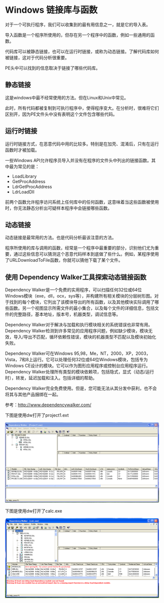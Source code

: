 # Windows 链接库与函数

对于一个可执行程序，我们可以收集到的最有用信息之一，就是它的导入表。

导入函数是一个程序所使用的，但存在另一个程序中的函数，例如一些通用的函数。

代码库可以被静态链接，也可以在运行时链接，或称为动态链接。了解代码库如何被链接，这对于代码分析很重要。

PE头中可以找到的信息取决于链接了哪些代码库。

## 静态链接

这是windows中最不经常使用的方法。但在Linux和Unix中常见。

此时，所有代码都被复制到可执行程序中，使得程序变大。在分析时，很难将它们区别开，因为PE文件头中没有表明这个文件包含哪些代码。

## 运行时链接

运行时链接方式，在恶意代码中用的比较多。特别是在加壳、混淆后，只有在运行函数时才被加载。

一些Windows API允许程序员导入并没有在程序的文件头中列出的链接函数。其中最为常见的是：
- LoadLibrary
- GetProcAddress
- LdrGetProcAddress
- LdrLoadDll

前两个函数允许程序访问系统上任何库中的任何函数，这意味着当这些函数被使用时，你无法静态分析出可疑样本程序中会链接哪些函数。

## 动态链接

动态链接是最常用的方法。也是代码分析最该注意的方法。

程序所使用的库与调用的函数，经常是一个程序中最重要的部分，识别他们尤为重要，通过这些信息可以猜测这个恶意代码样本到底做了些什么。例如，某程序使用了URLDownloadToFile函数，你就可以猜他下载了某个文件。

## 使用 Dependency Walker工具探索动态链接函数

Dependency Walker是一个免费的实用程序，可以扫描任何32位或64位Windows模块（exe，dll，ocx，sys等），并构建所有相关模块的分层树形图。对于找到的每个模块，它列出了该模块导出的所有函数，以及其他模块实际调用了哪些函数。另一个视图显示所需文件的最小集合，以及每个文件的详细信息，包括文件的完整路径，基本地址，版本号，机器类型，调试信息等。

Dependency Walker对于解决与加载和执行模块相关的系统错误也非常有用。Dependency Walker检测到许多常见的应用程序问题，例如缺少模块，模块无效，导入/导出不匹配，循环依赖性错误，模块的机器类型不匹配以及模块初始化失败。

Dependency Walker可在Windows 95,98，Me，NT，2000，XP，2003，Vista，7和8上运行。它可以处理任何32位或64位Windows模块，包括专为Windows CE设计的模块。它可以作为图形应用程序或控制台应用程序运行。Dependency Walker处理所有类型的模块依赖项，包括隐式，显式（动态/运行时），转发，延迟加载和注入。包括详细的帮助。

Dependency Walker完全免费使用。但是，您可能无法从其分发中获利，也不会将其与其他产品捆绑在一起。

参考：http://www.dependencywalker.com/

下图是使用dw打开了project1.ext

![使用dependency walker打开project1.exe](images\dependencywalker\dw1.png)

下图是使用dw打开了calc.exe

![使用dependency walker打开calc.exe](images\dependencywalker\dw2.png)


